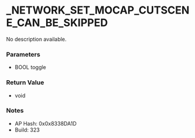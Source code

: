 # _NETWORK_SET_MOCAP_CUTSCENE_CAN_BE_SKIPPED

No description available.

### Parameters
* BOOL toggle

### Return Value
* void

### Notes
* AP Hash: 0x0x8338DA1D
* Build: 323

